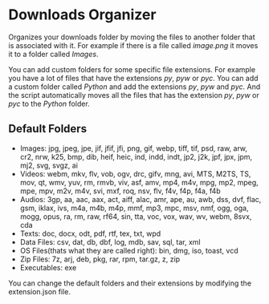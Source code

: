 # Downloads Organizer

Organizes your downloads folder by moving the files to another folder that is associated with it. For example if there is a file called *image.png* it moves it to a folder called *Images*.

You can add custom folders for some specific file extensions. For example you have a lot of files that have the extensions *py*, *pyw* or *pyc*. You can add a custom folder called *Python* and add the extensions *py*, *pyw* and *pyc*. And the script automatically moves all the files that has the extension *py*, *pyw* or *pyc* to the *Python* folder.

## Default Folders

* Images: jpg, jpeg, jpe, jif, jfif, jfi, png, gif, webp, tiff, tif, psd, raw, arw, cr2, nrw, k25, bmp, dib, heif, heic, ind, indd, indt, jp2, j2k, jpf, jpx, jpm, mj2, svg, svgz, ai
* Videos: webm, mkv, flv, vob, ogv,  drc, gifv, mng, avi, MTS, M2TS, TS, mov, qt, wmv, yuv, rm, rmvb, viv, asf, amv, mp4, m4v, mpg, mp2, mpeg, mpe, mpv, m2v, m4v, svi, mxf, roq, nsv, flv, f4v, f4p, f4a, f4b
* Audios: 3gp, aa, aac, aax, act, aiff, alac, amr, ape, au, awb, dss, dvf, flac, gsm, iklax, ivs, m4a, m4b, m4p, mmf, mp3, mpc, msv, nmf, ogg, oga, mogg, opus, ra, rm, raw, rf64, sin, tta, voc, vox, wav, wv, webm, 8svx, cda
* Texts: doc, docx, odt, pdf, rtf, tex, txt, wpd
* Data Files: csv, dat, db, dbf, log, mdb, sav, sql, tar, xml
* OS Files(thats what they are called right): bin, dmg, iso, toast, vcd
* Zip Files: 7z, arj, deb, pkg, rar, rpm, tar.gz, z, zip
* Executables: exe

You can change the default folders and their extensions by modifying the extension.json file.
